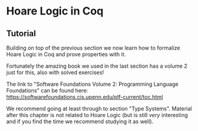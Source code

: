 # Hoare Logic in Coq

## Tutorial

Building on top of the previous section we now learn how to formalize Hoare Logic in Coq and prove properties with it.

Fortunately the amazing book we used in the last section has a volume 2 just for this, also with solved exercises!

The link to "Software Foundations Volume 2: Programming Language Foundations" can be found here:
https://softwarefoundations.cis.upenn.edu/plf-current/toc.html

We recommend going at least through to section "Type Systems". Material after this chapter is not related to Hoare Logic (but is still *very* interesting and if you find the time we recommend studying it as well).

